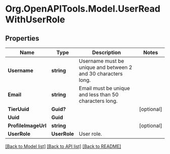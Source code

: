 # Org.OpenAPITools.Model.UserReadWithUserRole

## Properties

Name | Type | Description | Notes
------------ | ------------- | ------------- | -------------
**Username** | **string** | Username must be unique and between 2 and 30 characters long. | 
**Email** | **string** | Email must be unique and less than 50 characters long. | 
**TierUuid** | **Guid?** |  | [optional] 
**Uuid** | **Guid** |  | 
**ProfileImageUrl** | **string** |  | [optional] 
**UserRole** | **UserRole** | User role. | 

[[Back to Model list]](../README.md#documentation-for-models) [[Back to API list]](../README.md#documentation-for-api-endpoints) [[Back to README]](../README.md)

